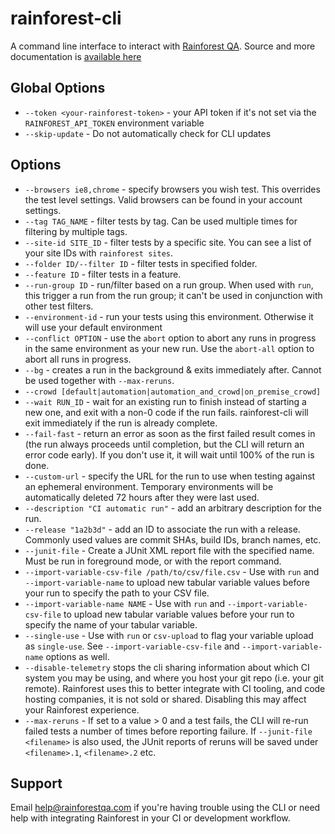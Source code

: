 # rainforest-cli

A command line interface to interact with [Rainforest QA](https://www.rainforestqa.com/). Source and more documentation is [available here](https://github.com/rainforestapp/rainforest-cli#basic-usage)

## Global Options

- `--token <your-rainforest-token>` - your API token if it's not set via the `RAINFOREST_API_TOKEN` environment variable
- `--skip-update` - Do not automatically check for CLI updates

## Options

- `--browsers ie8,chrome` - specify browsers you wish test. This overrides the test level settings. Valid browsers can be found in your account settings.
- `--tag TAG_NAME` - filter tests by tag. Can be used multiple times for filtering by multiple tags.
- `--site-id SITE_ID` - filter tests by a specific site. You can see a list of your site IDs with `rainforest sites`.
- `--folder ID/--filter ID` - filter tests in specified folder.
- `--feature ID` - filter tests in a feature.
- `--run-group ID` - run/filter based on a run group. When used with `run`, this trigger a run from the run group; it can't be used in conjunction with other test filters.
- `--environment-id` - run your tests using this environment. Otherwise it will use your default environment
- `--conflict OPTION` - use the `abort` option to abort any runs in progress in the same environment as your new run. Use the `abort-all` option to abort all runs in progress.
- `--bg` - creates a run in the background & exits immediately after. Cannot be used together with `--max-reruns`.
- `--crowd [default|automation|automation_and_crowd|on_premise_crowd]`
- `--wait RUN_ID` - wait for an existing run to finish instead of starting a new one, and exit with a non-0 code if the run fails. rainforest-cli will exit immediately if the run is already complete.
- `--fail-fast` - return an error as soon as the first failed result comes in (the run always proceeds until completion, but the CLI will return an error code early). If you don't use it, it will wait until 100% of the run is done.
- `--custom-url` - specify the URL for the run to use when testing against an ephemeral environment. Temporary environments will be automatically deleted 72 hours after they were last used.
- `--description "CI automatic run"` - add an arbitrary description for the run.
- `--release "1a2b3d"` - add an ID to associate the run with a release. Commonly used values are commit SHAs, build IDs, branch names, etc.
- `--junit-file` - Create a JUnit XML report file with the specified name. Must be run in foreground mode, or with the report command.
- `--import-variable-csv-file /path/to/csv/file.csv` - Use with `run` and `--import-variable-name` to upload new tabular variable values before your run to specify the path to your CSV file.
- `--import-variable-name NAME` - Use with `run` and `--import-variable-csv-file` to upload new tabular variable values before your run to specify the name of your tabular variable.
- `--single-use` - Use with `run` or `csv-upload` to flag your variable upload as `single-use`. See `--import-variable-csv-file` and `--import-variable-name` options as well.
- `--disable-telemetry` stops the cli sharing information about which CI system you may be using, and where you host your git repo (i.e. your git remote). Rainforest uses this to better integrate with CI tooling, and code hosting companies, it is not sold or shared. Disabling this may affect your Rainforest experience.
- `--max-reruns` - If set to a value > 0 and a test fails, the CLI will re-run failed tests a number of times before reporting failure. If `--junit-file <filename>` is also used, the JUnit reports of reruns will be saved under `<filename>.1`, `<filename>.2` etc.

## Support

Email [help@rainforestqa.com](mailto:help@rainforestqa.com) if you're having trouble using the CLI or need help with integrating Rainforest in your CI or development workflow.
